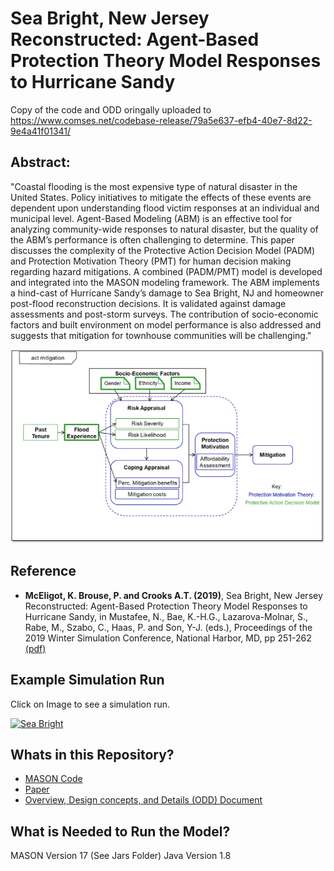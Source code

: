 # Sea Bright, New Jersey Reconstructed: Agent-Based Protection Theory Model Responses to Hurricane Sandy

Copy of the code and ODD oringally uploaded to <https://www.comses.net/codebase-release/79a5e637-efb4-40e7-8d22-9e4a41f01341/>
 

## Abstract:

"Coastal flooding is the most expensive type of natural disaster in the United States. Policy initiatives to mitigate the effects of these events are dependent upon understanding flood victim responses at an individual and municipal level. Agent-Based Modeling (ABM) is an effective tool for analyzing community-wide responses to natural disaster, but the quality of the ABM’s performance is often challenging to determine. This paper discusses the complexity of the Protective Action Decision Model (PADM) and Protection Motivation Theory (PMT) for human decision making regarding hazard mitigations. A combined (PADM/PMT) model is developed and integrated into the MASON modeling framework. The ABM implements a hind-cast of Hurricane Sandy’s damage to Sea Bright, NJ and homeowner post-flood reconstruction decisions. It is validated against damage assessments and post-storm surveys. The contribution of socio-economic factors and built environment on model performance is also addressed and suggests that mitigation for townhouse communities will be challenging."
 
 ![DecisionModel.png](DecisionModel.png)
 
## Reference
 
* **McEligot, K. Brouse, P.  and Crooks A.T. (2019)**, Sea Bright, New Jersey Reconstructed: Agent-Based Protection Theory Model Responses to Hurricane Sandy, in Mustafee, N., Bae, K.-H.G., Lazarova-Molnar, S., Rabe, M., Szabo, C., Haas, P. and Son, Y-J. (eds.), Proceedings of the 2019 Winter Simulation Conference, National Harbor, MD, pp 251-262 [(pdf)](https://www.dropbox.com/s/jjxuaadftw9jztg/SEA_BRIGHT_Wintersim.pdf?dl=0)

## Example Simulation Run

Click on Image to see a simulation run. 

[![Sea Bright](http://img.youtube.com/vi/1G0lCQGQSYE/0.jpg)](http://www.youtube.com/watch?v=1G0lCQGQSYE "Sea Bright")

## Whats in this Repository? 
* [MASON Code](SeaBrightCode)
* [Paper](SEA_BRIGHT_Wintersim.pdf)
* [Overview, Design concepts, and Details (ODD) Document](SeaBrightODD.pdf)

## What is Needed to Run the Model?
MASON Version 17 (See Jars Folder)
Java Version 1.8
